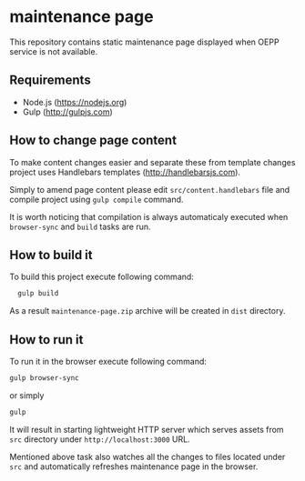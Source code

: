 maintenance page
================

This repository contains static maintenance page displayed when OEPP service is not available.

## Requirements

 * Node.js (https://nodejs.org)
 * Gulp (http://gulpjs.com)

## How to change page content

To make content changes easier and separate these from template changes project uses Handlebars templates (http://handlebarsjs.com).

Simply to amend page content please edit `src/content.handlebars` file and compile project using `gulp compile` command.

It is worth noticing that compilation is always automaticaly executed when `browser-sync` and `build` tasks are run.

## How to build it

To build this project execute following command:

```bash
  gulp build
```

As a result `maintenance-page.zip` archive will be created in `dist` directory.

## How to run it

To run it in the browser execute following command:

```bash
gulp browser-sync
```

or simply

```bash
gulp
```

It will result in starting lightweight HTTP server which serves assets from `src` directory under `http://localhost:3000` URL.

Mentioned above task also watches all the changes to files located under `src` and automatically refreshes maintenance page in the browser.
